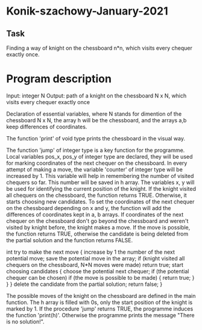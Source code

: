 # Konik-szachowy-January-2021
## Task
Finding a way of knight on the chessboard n*n, which visits every chequer exactly once.

# Program description
Input: integer N
Output: path of a knight on the chessboard N x N, which visits every chequer exactly once

Declaration of essential variables, where N stands for dimention of the chessboard N x N, the array h will be the chessboard, and the arrays a,b keep differences of coordinates.

The function 'print' of void type prints the chessboard in the visual way.

The function 'jump' of integer type is a key function for the programme. Local variables pos_x, pos_y of integer type are declared, they will be used for marking coordinates of the next chequer on the chessboard. In every attempt of making a move, the variable 'counter' of integer type will be increased by 1. This variable will help in remembering the number of visited chequers so far. This number will be saved in h array. The variables x, y will be used for identifying the current position of the knight. If the knight visited all chequers on the chessboard, the function returns TRUE. Otherwise, it starts choosing new candidates. To set the coordinates of the next chequer on the chessboard depending on x and y, the function will add the differences of coordinates kept in a, b arrays. If coordinates of the next chequer on the chessboard don't go beyond the chessboard and weren't visited by knight before, the knight makes a move. If the move is possible, the function returns TRUE, otherwise the candidate is being deleted from the partial solution and the function returns FALSE. 

int try to make the next move
{
    increase by 1 the number of the next potential move;
    save the potential move in the array;
    if (knight visited all chequers on the chessboard, N*N moves were made)
        return true;
    start choosing candidates
    {
        choose the potential next chequer;
        if (the potential chequer can be chosen)
            if (the move is possible to be made)
            {
                return true;
            }
        }
    }
    delete the candidate from the partial solution;
    return false;
}

The possible moves of the knight on the chessboard are defined in the main function. The h array is filled with 0s, only the start position of the knight is marked by 1. If the procedure 'jump' returns TRUE, the programme induces the function 'print(h)'. Otherwise the programme prints the message "There is no solution!".
